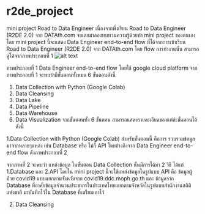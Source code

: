 # r2de_project
mini project  Road to Data Engineer
เนื่องจากพึ่งเรียน Road to Data Engineer (R2DE 2.0) จาก DATAth.com จบเลยมาลองทบทวนความรู้ด้วยทำ mini project ของตนเอง โดย mini project นี้จะแสดง Data Engineer end-to-end flow ที่ได้จากการเข้าเรียน Road to Data Engineer (R2DE 2.0) จาก DATAth.com โดย flow การทำงานนั้น สามารถดูได้จากภาพประกอบที่ 1
 ![alt text](https://lh3.googleusercontent.com/EfP9JlTJWV4qwLO3-Ub7U9SkOvOz-KK-aDgEZZOiZH0LgFLuDbfRaLL6Yvkn9xgKbNjlqc6y7UUDTIOE8bZR6dcHjUgr3DAkC-v2sQRzuN0GUOzQxGMnHgHJKlbvKbmBiOuydVc7H6TfN1RIbEp_RDtEo75KN2KLZTceMdgbenuddcq75RRB5ZX0OKi3Zf_PSbD8G05LmTxsuoXIouimfhU900kiRNvNvK1vs85n23cl6S9AIHoS98yE179KOkHFFEURbX2dZ0rsQ4AWJ9Jg_qPxnGJPjmviXpCu9r3m8eO6KtRAc5iwrG-MWj3_LFiG2JFDaCm7OkdUhgCH0FBD4z9yDzFoCT1jGDv6cgjfiRa1bAJ267Ug8LQGlnqA8ZB2yqa6CgQDS-rDFEa0SDaFa_NvJdyUugqBBRVK8rPZ60emGoxg1Sf03K8HCBFXynvaY3ntQnMkPuB_L2tW8Q7CjREGZOXW-Fb1tznC7PboiWwRlcxv3L96WMxGprkeEFFqaFYZ-tD04NjMYeSV65B7ug2qTeAbfRAKk4OOyVhJSLUtdN3y1QcS2qD2N_poGvUWIVcsbto2wExsp8lGND0CmwzQXvpRR6PQSdEhaDrZg52FQvL1Kreuv02kRc0cDot8jcAaSP7H0fYafJSlBzy-J9BDYjF85c0wZxvnlYmnfcqSUjTJXSQz7-8du1STZCHApYm56fGIA4nAZ1H0eA3Xu6o=w624-h284-no?authuser=0)
 
ภาพประกอบที่ 1 Data Engineer end-to-end flow โดยใช้ google cloud platform
จากภาพประกอบที่ 1 จะพบว่ามีขั้นตอนทั้งหมด 6 ขั้นตอนดังนี้
1.	Data Collection with Python (Google Colab)
2.	Data Cleansing
3.	Data Lake
4.	Data Pipeline
5.	Data Warehouse
6.	Data Visualization
จากขั้นตอนทั้ง 6 ขั้นตอน สามารถแสดงรายละเอียดของแต่ล่ะขั้นตอนได้ดังนี้

1.Data Collection with Python (Google Colab)
	สำหรับขั้นตอนนี้ คือการ รวบรวมข้อมูลมาจากหลายๆแหล่ง เช่น Database หรือ ไม่ก็ API
โดยอ้างอิงจาก Data Engineer end-to-end flow ดังภาพประกอบที่ 2
 
จากภาพที่ 2 จะพบว่า แหล่งข้อมูล ในขั้นตอน Data Collection นั้นมีการได้มา 2 วิธี ได้แก่ 1.Database และ 2.API โดยใน mini project นี้จะใช้แหล่งข้อมูลในรูปแบบ API คือ ข้อมูลผู้ป่วย covid19 แบบแยกตามจังหวัดจาก covid19.ddc.moph.go.th และ ข้อมูลจาก Database ที่อาศัยข้อมูลจำนวนประชากรในประเทศไทยแยกตามจังหวัดในรูปแบบสำนักงานสถิติแห่งชาติ มาบันทึกไว้ใน Database ที่เตรียมเอาไว้

2. Data Cleansing



